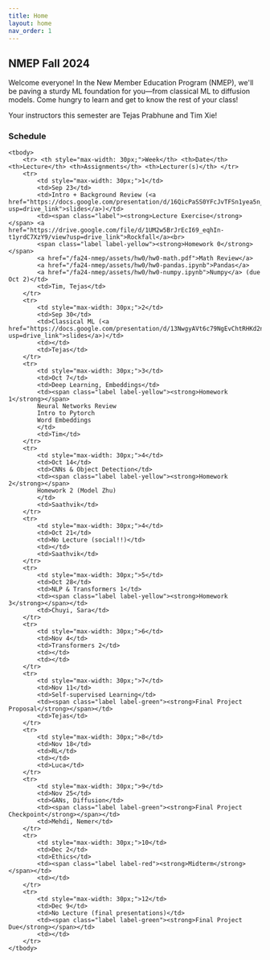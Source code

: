 ```yaml
---
title: Home
layout: home
nav_order: 1
---
```


## NMEP Fall 2024

Welcome everyone!
In the New Member Education Program (NMEP), we'll be paving a sturdy ML foundation for you—from classical ML to diffusion models. Come hungry to learn and get to know the rest of your class!

Your instructors this semester are Tejas Prabhune and Tim Xie!


### Schedule

<table style="table-layout: fixed;">
    <colgroup>
       <col span="1" style="width: 30px;">
       <col span="1" style="width: 60px;">
       <col span="1" style="width: calc(40% - 120px)">
       <col span="1" style="width: calc(60% - 120px)">
       <col span="1" style="width: 150px;">
    </colgroup>

    <tbody>
        <tr> <th style="max-width: 30px;">Week</th> <th>Date</th> <th>Lecture</th> <th>Assignments</th> <th>Lecturer(s)</th> </tr>
        <tr>
            <td style="max-width: 30px;">1</td>
            <td>Sep 23</td>
            <td>Intro + Background Review (<a href="https://docs.google.com/presentation/d/16QicPaSS0YFcJvTFSn1yea5n_ORVMcbxCHjeDyoQSKg/edit?usp=drive_link">slides</a>)</td>
            <td><span class="label"><strong>Lecture Exercise</strong></span> <a href="https://drive.google.com/file/d/1UM2w5BrJrEcI69_eqhIn-t1yrdC7XzY9/view?usp=drive_link">Rockfall</a><br> 
            <span class="label label-yellow"><strong>Homework 0</strong></span> 
            <a href="/fa24-nmep/assets/hw0/hw0-math.pdf">Math Review</a> 
            <a href="/fa24-nmep/assets/hw0/hw0-pandas.ipynb">Pandas</a> 
            <a href="/fa24-nmep/assets/hw0/hw0-numpy.ipynb">Numpy</a> (due Oct 2)</td>
            <td>Tim, Tejas</td>
        </tr>
        <tr>
            <td style="max-width: 30px;">2</td>
            <td>Sep 30</td>
            <td>Classical ML (<a href="https://docs.google.com/presentation/d/13NwgyAVt6c79NgEvChtRHKd2ntMheDY2qmMQlMmAAS4/edit?usp=drive_link">slides</a>)</td>
            <td></td>
            <td>Tejas</td>
        </tr>
        <tr>
            <td style="max-width: 30px;">3</td>
            <td>Oct 7</td>
            <td>Deep Learning, Embeddings</td>
            <td><span class="label label-yellow"><strong>Homework 1</strong></span>
            Neural Networks Review
            Intro to Pytorch
            Word Embeddings
            </td>
            <td>Tim</td>
        </tr>
        <tr>
            <td style="max-width: 30px;">4</td>
            <td>Oct 14</td>
            <td>CNNs & Object Detection</td>
            <td><span class="label label-yellow"><strong>Homework 2</strong></span>
            Homework 2 (Model Zhu)
            </td>
            <td>Saathvik</td>
        </tr>
        <tr>
            <td style="max-width: 30px;">4</td>
            <td>Oct 21</td>
            <td>No Lecture (social!!)</td>
            <td></td>
            <td>Saathvik</td>
        </tr>
        <tr>
            <td style="max-width: 30px;">5</td>
            <td>Oct 28</td>
            <td>NLP & Transformers 1</td>
            <td><span class="label label-yellow"><strong>Homework 3</strong></span></td>
            <td>Chuyi, Sara</td>
        </tr>
        <tr>
            <td style="max-width: 30px;">6</td>
            <td>Nov 4</td>
            <td>Transformers 2</td>
            <td></td>
            <td></td>
        </tr>
        <tr>
            <td style="max-width: 30px;">7</td>
            <td>Nov 11</td>
            <td>Self-supervised Learning</td>
            <td><span class="label label-green"><strong>Final Project Proposal</strong></span></td>
            <td>Tejas</td>
        </tr>
        <tr>
            <td style="max-width: 30px;">8</td>
            <td>Nov 18</td>
            <td>RL</td>
            <td></td>
            <td>Luca</td>
        </tr>
        <tr>
            <td style="max-width: 30px;">9</td>
            <td>Nov 25</td>
            <td>GANs, Diffusion</td>
            <td><span class="label label-green"><strong>Final Project Checkpoint</strong></span></td>
            <td>Mehdi, Nemer</td>
        </tr>
        <tr>
            <td style="max-width: 30px;">10</td>
            <td>Dec 2</td>
            <td>Ethics</td>
            <td><span class="label label-red"><strong>Midterm</strong></span></td>
            <td></td>
        </tr>
        <tr>
            <td style="max-width: 30px;">12</td>
            <td>Dec 9</td>
            <td>No Lecture (final presentations)</td>
            <td><span class="label label-green"><strong>Final Project Due</strong></span></td>
            <td></td>
        </tr>
    </tbody>
</table>


[Just the Docs]: https://just-the-docs.github.io/just-the-docs/
[GitHub Pages]: https://docs.github.com/en/pages
[README]: https://github.com/just-the-docs/just-the-docs-template/blob/main/README.md
[Jekyll]: https://jekyllrb.com
[GitHub Pages / Actions workflow]: https://github.blog/changelog/2022-07-27-github-pages-custom-github-actions-workflows-beta/
[use this template]: https://github.com/just-the-docs/just-the-docs-template/generate

